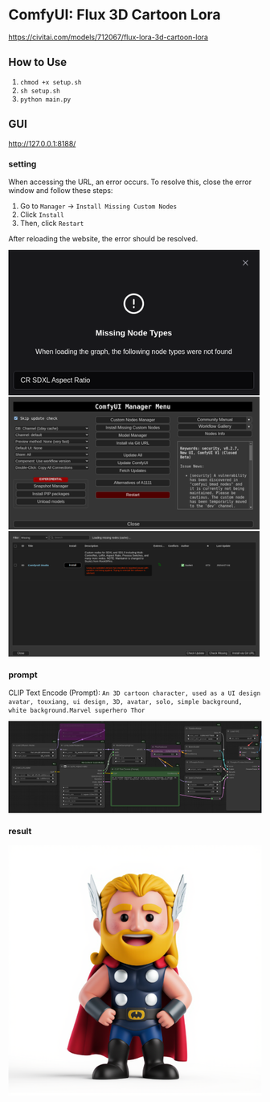 # ComfyUI: Flux 3D Cartoon Lora
https://civitai.com/models/712067/flux-lora-3d-cartoon-lora

## How to Use
1. ```chmod +x setup.sh```
2. ```sh setup.sh```
3. ```python main.py```

## GUI
http://127.0.0.1:8188/

### setting
When accessing the URL, an error occurs. 
To resolve this, close the error window and follow these steps:

1. Go to ```Manager``` → ```Install Missing Custom Nodes```
2. Click ```Install```
3. Then, click ```Restart```

After reloading the website, the error should be resolved.

<img src='./asset/error-1.png' width='500px'>

<img src='./asset/error-2.png' width='500px'>

<img src='./asset/error-3.png' width='500px'>


### prompt
CLIP Text Encode (Prompt): ```An 3D cartoon character, used as a UI design avatar, touxiang, ui design, 3D, avatar, solo, simple background, white background.Marvel superhero Thor```

![](./asset/flow.png)

### result
![](./asset/result.png)
